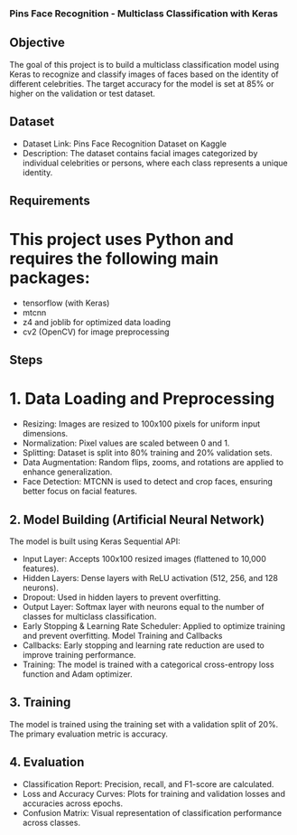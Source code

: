 
### Pins Face Recognition - Multiclass Classification with Keras
## Objective
The goal of this project is to build a multiclass classification model using Keras to recognize and classify images of faces based on the identity of different celebrities. The target accuracy for the model is set at 85% or higher on the validation or test dataset.

## Dataset
  - Dataset Link: 
    Pins Face Recognition Dataset on Kaggle
  - Description: 
    The dataset contains facial images categorized by individual celebrities or persons, where each class represents a unique identity.

## Requirements
  # This project uses Python and requires the following main packages:
  - tensorflow (with Keras)
  -  mtcnn
  -   z4 and joblib for optimized data loading
  -   cv2 (OpenCV) for image preprocessing

## Steps
  # 1. Data Loading and Preprocessing
  - Resizing: Images are resized to 100x100 pixels for uniform input dimensions.
  - Normalization: Pixel values are scaled between 0 and 1.
  - Splitting: Dataset is split into 80% training and 20% validation sets.
  - Data Augmentation: Random flips, zooms, and rotations are applied to enhance generalization.
  - Face Detection: MTCNN is used to detect and crop faces, ensuring better focus on facial features.
    
## 2. Model Building (Artificial Neural Network)
The model is built using Keras Sequential API:
  - Input Layer: Accepts 100x100 resized images (flattened to 10,000 features).
  - Hidden Layers: Dense layers with ReLU activation (512, 256, and 128 neurons).
  - Dropout: Used in hidden layers to prevent overfitting.
  - Output Layer: Softmax layer with neurons equal to the number of classes for multiclass classification.
  - Early Stopping & Learning Rate Scheduler: Applied to optimize training and prevent overfitting.
Model Training and Callbacks
  - Callbacks: Early stopping and learning rate reduction are used to improve training performance.
  - Training: The model is trained with a categorical cross-entropy loss function and Adam optimizer.

## 3. Training
  The model is trained using the training set with a validation split of 20%. The primary evaluation metric is accuracy.
  

## 4. Evaluation
  - Classification Report: Precision, recall, and F1-score are calculated.
  - Loss and Accuracy Curves: Plots for training and validation losses and accuracies across epochs.
  - Confusion Matrix: Visual representation of classification performance across classes.


